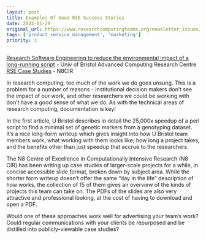 ```yaml
---
layout: post
title: Examples Of Good RSE Success Stories
date: 2022-01-29
original_url: https://www.researchcomputingteams.org/newsletter_issues/0107
tags: ['product_service_management', 'marketing']
priority: 3
---
```


<!-- markdownlint-disable MD033 -->
<!-- markdownlint-disable MD041 -->
<!-- markdownlint-disable MD049 -->

[Research Software Engineering to reduce the environmental impact of a long-running script](https://bristol.ac.uk/acrc/research-software-engineering/case-studies/minimalmarkers/) - Univ of Bristol Advanced Computing Research Centre<br/>
[RSE Case Studies](https://n8cir.org.uk/supporting-research/rse/case-studies/) - N8CIR

In research computing, too much of the work we do goes unsung.  This is a problem for a number of reasons - institutional decision makers don’t see the impact of our work, and other researchers we could be working with don’t have a good sense of what we do.  As with the technical areas of research computing, documentation is key!

In the first article, U Bristol describes in detail the 25,000x speedup of a perl script to find a minimal set of genetic markers from a genotyping dataset.  It’s a nice long-form writeup which gives insight into how U Bristol team members work, what working with them looks like, how long a project takes, and the benefits other than just speedup that accrue to the researchers.

The N8 Centre of Excellence in Computationally Intensive Research (N8 CIR) has been writing up case studies of larger-scale projects for a while, in concise accessible slide format, broken down by subject area.  While the shorter form writeup doesn’t offer the same “day in the life” description of how works, the collection of 15 of them gives an overview of the kinds of projects this team can take on.  The PDFs of the slides are also very attractive and professional looking, at the cost of having to download and open a PDF.

Would one of these approaches work well for advertising your team’s work?  Could regular communications with your clients be repurposed and be distilled into publicly-viewable case studies?
